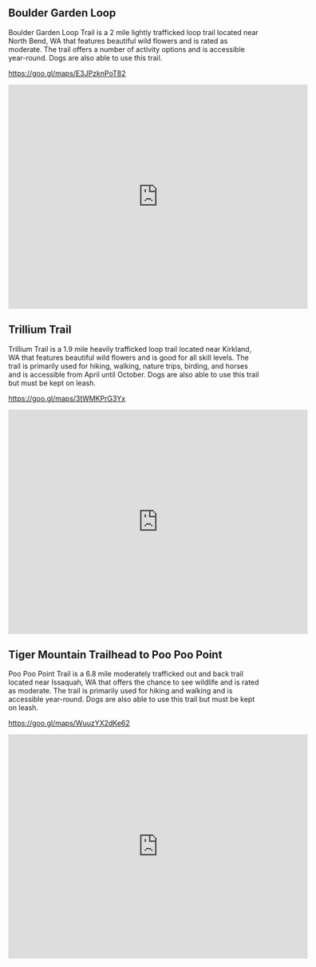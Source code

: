 ## Boulder Garden Loop

Boulder Garden Loop Trail is a 2 mile lightly trafficked loop trail located near North Bend, WA that features beautiful wild flowers and is rated as moderate. The trail offers a number of activity options and is accessible year-round. Dogs are also able to use this trail.

https://goo.gl/maps/E3JPzknPoT82

<iframe src="https://www.google.com/maps/embed?pb=!1m38!1m12!1m3!1d2696.0069779262053!2d-121.75111658397265!3d47.48977742917703!2m3!1f0!2f0!3f0!3m2!1i1024!2i768!4f13.1!4m23!3e2!4m3!3m2!1d47.4899005!2d-121.7491383!4m5!1s0x54907e87409163e9%3A0xca993f0e4260d3a1!2sBoulder+Garden+Loop%2C+North+Bend%2C+WA+98045!3m2!1d47.4899078!2d-121.7491598!4m3!3m2!1d47.4918218!2d-121.74787649999999!4m3!3m2!1d47.4917783!2d-121.7547537!4m3!3m2!1d47.4898427!2d-121.74920689999999!5e0!3m2!1sen!2sus!4v1480978204064" width="600" height="450" frameborder="0" style="border:0" allowfullscreen></iframe>

## Trillium Trail

Trillium Trail is a 1.9 mile heavily trafficked loop trail located near Kirkland, WA that features beautiful wild flowers and is good for all skill levels. The trail is primarily used for hiking, walking, nature trips, birding, and horses and is accessible from April until October. Dogs are also able to use this trail but must be kept on leash.

https://goo.gl/maps/3tWMKPrG3Yx

<iframe src="https://www.google.com/maps/embed?pb=!1m40!1m8!1m3!1d2687.605603697872!2d-122.1757858!3d47.6532305!3m2!1i1024!2i768!4f13.1!4m29!3e2!4m3!3m2!1d47.6507436!2d-122.1744643!4m3!3m2!1d47.6514101!2d-122.1728538!4m3!3m2!1d47.651533!2d-122.17256409999999!4m3!3m2!1d47.6540448!2d-122.1798726!4m3!3m2!1d47.6555033!2d-122.1768594!4m3!3m2!1d47.6536316!2d-122.17203269999999!4m3!3m2!1d47.6516017!2d-122.17255589999999!5e0!3m2!1sen!2sus!4v1480978453118" width="600" height="450" frameborder="0" style="border:0" allowfullscreen></iframe>

## Tiger Mountain Trailhead to Poo Poo Point

Poo Poo Point Trail is a 6.8 mile moderately trafficked out and back trail located near Issaquah, WA that offers the chance to see wildlife and is rated as moderate. The trail is primarily used for hiking and walking and is accessible year-round. Dogs are also able to use this trail but must be kept on leash.

https://goo.gl/maps/WuuzYX2dKe62

<iframe src="https://www.google.com/maps/embed?pb=!1m22!1m8!1m3!1d10782.465658861292!2d-122.0003983!3d47.4973855!3m2!1i1024!2i768!4f13.1!4m11!3e2!4m5!1s0x0%3A0x826a1ee1cc6bed18!2sTiger+Mountain+Trailhead!3m2!1d47.4430706!2d-121.97662969999999!4m3!3m2!1d47.4994149!2d-122.00850419999999!5e0!3m2!1sen!2sus!4v1480978521494" width="600" height="450" frameborder="0" style="border:0" allowfullscreen></iframe>
